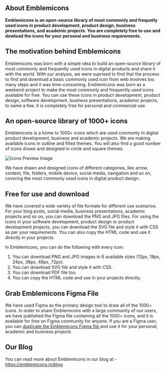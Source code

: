 ## About Emblemicons
**Emblemicons is an open-source library of most commonly and frequetly used icons in product development, product design, business presentations, and academic projects. 
You are completely free to use and dowload the icons for your personal and business requirements.**

## The motivation behind Emblemicons
Emblemicons was born with a simple idea to build an open-source library of most commonly and frequently used icons in digital products and share it with the world.
With our analysis, we were suprised to find that the process to find and download a basic commonly used icon from web involves too many steps and it was time-consuming.
Emblemicons was born as a weekend-project to make the most commonly and frequently used icons available for free. You can use these icons in product development, product design, software development, business presentations, academic projects, to name a few. It is completely free for personal and commercial use.

## An open-source library of 1000+ icons
Emblemicons is a home to 1000+ icons which are used commonly in digital product development, business and academic projects. 
We are making available icons in outline and filled themes. 
You will also find a good number of icons drawn and designed in circle and square themes. 

![Icons Preview Image](https://emblemicons.in/assets/blog/emblemicons-1.1.0-large.png)

We have drawn and designed icons of different categories, like arrow, content, file, folders, mobile device, social media, navigation and so on, covering the most commonly used icons in digital product design.

## Free for use and download
We have covered a wide variety of file formats for different use scenarios. 
For your blog posts, social media, business presentations, academic projects and so on, you can download the PNG and JPG files. 
For using the icons in your software development, product design or product development projects, you can download the SVG file and style it with CSS as per your requirements. 
You can also copy the HTML code and use it directly in your projects.

In Emblemicons, you can do the following with every icon:

1. You can download PNG and JPG images in 6 available sizes (12px, 18px, 24px, 36px, 48px, 72px).
2. You can download SVG file and style it with CSS.
3. You can download PDF file too.
4. You can copy the HTML code and use in your projects directly.

## Grab Emblemicons Figma File
We have used Figma as the primary design tool to draw all of the 1000+ icons. 
In order to share Emblemicons with a large community of our users, we have published the Figma file containing all the 1000+ icons, and it is available for free on Figma community for anyone. 
If you are a Figma user, you can [ duplicate the Emblemicons Figma file ](https://www.figma.com/community/file/886469461964717919/Emblemicons) and use it for your personal, academic and business projects

## Our Blog
You can read more about Emblemicons in our blog at - https://emblemicons.in/blog
